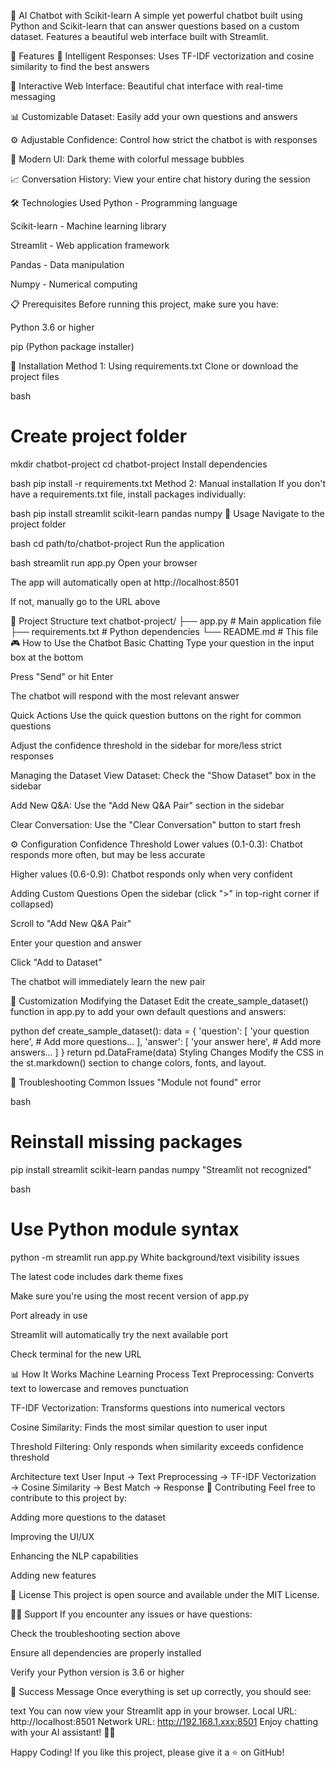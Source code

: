 🤖 AI Chatbot with Scikit-learn
A simple yet powerful chatbot built using Python and Scikit-learn that can answer questions based on a custom dataset. Features a beautiful web interface built with Streamlit.

🚀 Features
🤖 Intelligent Responses: Uses TF-IDF vectorization and cosine similarity to find the best answers

💬 Interactive Web Interface: Beautiful chat interface with real-time messaging

📊 Customizable Dataset: Easily add your own questions and answers

⚙️ Adjustable Confidence: Control how strict the chatbot is with responses

🎨 Modern UI: Dark theme with colorful message bubbles

📈 Conversation History: View your entire chat history during the session

🛠️ Technologies Used
Python - Programming language

Scikit-learn - Machine learning library

Streamlit - Web application framework

Pandas - Data manipulation

Numpy - Numerical computing

📋 Prerequisites
Before running this project, make sure you have:

Python 3.6 or higher

pip (Python package installer)

🏁 Installation
Method 1: Using requirements.txt
Clone or download the project files

bash
# Create project folder
mkdir chatbot-project
cd chatbot-project
Install dependencies

bash
pip install -r requirements.txt
Method 2: Manual installation
If you don't have a requirements.txt file, install packages individually:

bash
pip install streamlit scikit-learn pandas numpy
🎯 Usage
Navigate to the project folder

bash
cd path/to/chatbot-project
Run the application

bash
streamlit run app.py
Open your browser

The app will automatically open at http://localhost:8501

If not, manually go to the URL above

📁 Project Structure
text
chatbot-project/
├── app.py                 # Main application file
├── requirements.txt       # Python dependencies
└── README.md             # This file
🎮 How to Use the Chatbot
Basic Chatting
Type your question in the input box at the bottom

Press "Send" or hit Enter

The chatbot will respond with the most relevant answer

Quick Actions
Use the quick question buttons on the right for common questions

Adjust the confidence threshold in the sidebar for more/less strict responses

Managing the Dataset
View Dataset: Check the "Show Dataset" box in the sidebar

Add New Q&A: Use the "Add New Q&A Pair" section in the sidebar

Clear Conversation: Use the "Clear Conversation" button to start fresh

⚙️ Configuration
Confidence Threshold
Lower values (0.1-0.3): Chatbot responds more often, but may be less accurate

Higher values (0.6-0.9): Chatbot responds only when very confident

Adding Custom Questions
Open the sidebar (click ">" in top-right corner if collapsed)

Scroll to "Add New Q&A Pair"

Enter your question and answer

Click "Add to Dataset"

The chatbot will immediately learn the new pair

🔧 Customization
Modifying the Dataset
Edit the create_sample_dataset() function in app.py to add your own default questions and answers:

python
def create_sample_dataset():
    data = {
        'question': [
            'your question here',
            # Add more questions...
        ],
        'answer': [
            'your answer here', 
            # Add more answers...
        ]
    }
    return pd.DataFrame(data)
Styling Changes
Modify the CSS in the st.markdown() section to change colors, fonts, and layout.

🐛 Troubleshooting
Common Issues
"Module not found" error

bash
# Reinstall missing packages
pip install streamlit scikit-learn pandas numpy
"Streamlit not recognized"

bash
# Use Python module syntax
python -m streamlit run app.py
White background/text visibility issues

The latest code includes dark theme fixes

Make sure you're using the most recent version of app.py

Port already in use

Streamlit will automatically try the next available port

Check terminal for the new URL

📊 How It Works
Machine Learning Process
Text Preprocessing: Converts text to lowercase and removes punctuation

TF-IDF Vectorization: Transforms questions into numerical vectors

Cosine Similarity: Finds the most similar question to user input

Threshold Filtering: Only responds when similarity exceeds confidence threshold

Architecture
text
User Input → Text Preprocessing → TF-IDF Vectorization → 
Cosine Similarity → Best Match → Response
🤝 Contributing
Feel free to contribute to this project by:

Adding more questions to the dataset

Improving the UI/UX

Enhancing the NLP capabilities

Adding new features

📝 License
This project is open source and available under the MIT License.

🙋‍♂️ Support
If you encounter any issues or have questions:

Check the troubleshooting section above

Ensure all dependencies are properly installed

Verify your Python version is 3.6 or higher

🎉 Success Message
Once everything is set up correctly, you should see:

text
You can now view your Streamlit app in your browser.
Local URL: http://localhost:8501
Network URL: http://192.168.1.xxx:8501
Enjoy chatting with your AI assistant! 🤖💬

Happy Coding! If you like this project, please give it a ⭐ on GitHub!


